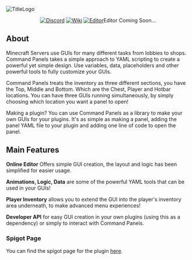 ![TitleLogo](https://i.imgur.com/YQMXkoi.png)

<p align="center">
  <a href="https://discord.gg/eUWBWh7"><img src="https://i.imgur.com/50KoZcJ.png" alt="Discord"></a> 
  <a href="https://rockyhawk99.gitbook.io/rockyhawk-wiki/"><img src="https://i.imgur.com/kR6n5uw.png" alt="Wiki"></a> 
  <a href="https://commandpanels.net"><img src="https://i.imgur.com/hg68XFc.png" alt="Editor"></a>Editor Coming Soon...
</p>

## About
Minecraft Servers use GUIs for many different tasks from lobbies to shops. Command Panels takes a simple approach to YAML scripting to create a powerful yet simple design. Use variables, data, placeholders and other powerful tools to fully customize your GUIs.

Command Panels treats the inventory as three different sections, you have the Top, Middle and Bottom. Which are the Chest, Player and Hotbar locations. You can have three GUIs running simultaneously, by simply choosing which location you want a panel to open!

Making a plugin? You can use Command Panels as a library to make your own GUIs for your plugins. It's as simple as making a panel, adding the panel YAML file to your plugin and adding one line of code to open the panel.


## Main Features

**Online Editor** Offers simple GUI creation, the layout and logic has been simplified for easier usage.

**Animations, Logic, Data** are some of the powerful YAML tools that can be used in your GUIs!

**Player Inventory** allows you to extend the GUI into the player's inventory area underneath, to make advanced menu experiences!

**Developer API** for easy GUI creation in your own plugins (using this as a dependency) or simply to interact with Command Panels.

### Spigot Page
You can find the spigot page for the plugin [here](https://www.spigotmc.org/resources/67788/).
